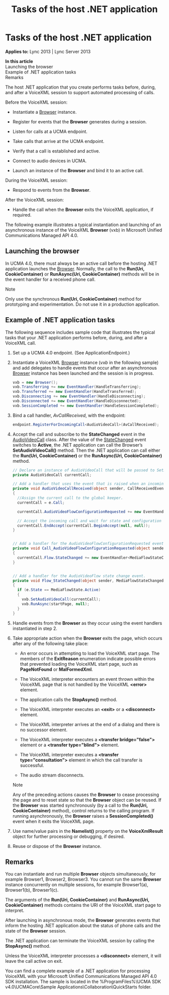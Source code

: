 ﻿---
title: Tasks of the host .NET application
TOCTitle: Tasks of the host .NET application
ms:assetid: 0dee2b50-283a-45de-ac00-bd2aca78c8a6
ms:mtpsurl: https://msdn.microsoft.com/en-us/library/Dn466127(v=office.15)
ms:contentKeyID: 57103420
ms.date: 07/25/2014
mtps_version: v=office.15
dev_langs:
- csharp
---

# Tasks of the host .NET application


**Applies to:** Lync 2013 | Lync Server 2013

**In this article**  
Launching the browser  
Example of .NET application tasks  
Remarks  

The host .NET application that you create performs tasks before, during, and after a VoiceXML session to support automated processing of calls.

Before the VoiceXML session:

  - Instantiate a [Browser](https://msdn.microsoft.com/en-us/library/gg452712\(v=office.15\)) instance.

  - Register for events that the **Browser** generates during a session.

  - Listen for calls at a UCMA endpoint.

  - Take calls that arrive at the UCMA endpoint.

  - Verify that a call is established and active.

  - Connect to audio devices in UCMA.

  - Launch an instance of the **Browser** and bind it to an active call.

During the VoiceXML session:

  - Respond to events from the **Browser**.

After the VoiceXML session:

  - Handle the call when the **Browser** exits the VoiceXML application, if required.

The following example illustrates a typical instantiation and launching of an asynchronous instance of the VoiceXML **Browser** (vxb) in Microsoft Unified Communications Managed API 4.0.

## Launching the browser

In UCMA 4.0, there must always be an active call before the hosting .NET application launches the [Browser](https://msdn.microsoft.com/en-us/library/gg452712\(v=office.15\)). Normally, the call to the **Run(Uri, CookieContainer)** or **RunAsync(Uri, CookieContainer)** methods will be in the event handler for a received phone call.


> [!NOTE]
> <P>Only use the synchronous <STRONG>Run(Uri, CookieContainer)</STRONG> method for prototyping and experimentation. Do not use it in a production application.</P>



## Example of .NET application tasks

The following sequence includes sample code that illustrates the typical tasks that your .NET application performs before, during, and after a VoiceXML call.

1.  Set up a UCMA 4.0 endpoint. (See ApplicationEndpoint.)

2.  Instantiate a VoiceXML [Browser](https://msdn.microsoft.com/en-us/library/gg452712\(v=office.15\)) instance (*vxb* in the following sample) and add delegates to handle events that occur after an asynchronous [Browser](https://msdn.microsoft.com/en-us/library/gg452712\(v=office.15\)) instance has been launched and the session is in progress.
    
    ```csharp
    vxb = new Browser(); 
    vxb.Transferring += new EventHandler(HandleTransferring);
    vxb.Transferred += new EventHandler(HandleTransferred);
    vxb.Disconnecting += new EventHandler(HandleDisconnecting);
    vxb.Disconnected += new EventHandler(HandleDisconnected);
    vxb.SessionCompleted += new EventHandler(HandleSessionCompleted);
    ```

3.  Bind a call handler, *AvCallReceived*, with the endpoint:
    
    ```csharp
    endpoint.RegisterForIncomingCall<AudioVideoCall>(AvCallReceived);
    ```

4.  Accept the call and subscribe to the **StateChanged** event in the [AudioVideoCall](https://msdn.microsoft.com/en-us/library/hh383901\(v=office.15\)) class. After the value of the [StateChanged](https://msdn.microsoft.com/en-us/library/hh365997\(v=office.15\)) event switches to **Active**, the .NET application can call the Browser’s **SetAudioVideoCall()** method. Then the .NET application can call either the **Run(Uri, CookieContainer)** or the **RunAsync(Uri, CookieContainer)** method.
    
    ```csharp
    // Declare an instance of AudioVideoCall that will be passed to SetAudioVideoCall.
    private AudioVideoCall currentCall;
    
    // Add a handler that uses the event that is raised when an incoming call arrives to the endpoint, see step 3, above.
    private void AudioVideoCallReceived(object sender, CallReceivedEventArgs<AudioVideoCall> e)
    {
      //Assign the current call to the global keeper.
      currentCall = e.Call;
    
      currentCall.AudioVideoFlowConfigurationRequested += new EventHandler<AudioVideoFlowConfigurationRequestedEventArgs>(Call_AudioVideoFlowConfigurationRequested);
    
      // Accept the incoming call and wait for state and configuration requests.
      currentCall.EndAccept(currentCall.BeginAccept(null, null));
    }
    
    
    // Add a handler for the AudioVideoFlowConfigurationRequested event.
    private void Call_AudioVideoFlowConfigurationRequested(object sender, AudioVideoFlowConfigurationRequestedEventArgs e)
    {
      currentCall.Flow.StateChanged += new EventHandler<MediaFlowStateChangedEventArgs>(Flow_StateChanged);
    }
    
    
    // Add a handler for the AudioVideoFlow state change event.
    private void Flow_StateChanged(object sender, MediaFlowStateChangedEventArgs e)
    {
      if (e.State == MediaFlowState.Active)
      {
        vxb.SetAudioVideoCall(currentCall);
        vxb.RunAsync(startPage, null);
      }
    }
    ```

5.  Handle events from the **Browser** as they occur using the event handlers instantiated in step 2.

6.  Take appropriate action when the **Browser** exits the page, which occurs after any of the following take place:
    
      - An error occurs in attempting to load the VoiceXML start page. The members of the **ExitReason** enumeration indicate possible errors that prevented loading the VoiceXML start page, such as **PageNotFound** or **MalFormedXml**.
    
      - The VoiceXML interpreter encounters an event thrown within the VoiceXML page that is not handled by the VoiceXML **\<error\>** element.
    
      - The application calls the **StopAsync()** method.
    
      - The VoiceXML interpreter executes an **\<exit\>** or a **\<disconnect\>** element.
    
      - The VoiceXML interpreter arrives at the end of a dialog and there is no successor element.
    
      - The VoiceXML interpreter executes a **\<transfer bridge="false"\>** element or a **\<transfer type="blind"\>** element.
    
      - The VoiceXML interpreter executes a **\<transfer type="consultation"\>** element in which the call transfer is successful.
    
      - The audio stream disconnects.
    

    > [!NOTE]
    > <P>Any of the preceding actions causes the <STRONG>Browser</STRONG> to cease processing the page and to reset state so that the <STRONG>Browser</STRONG> object can be reused. If the <STRONG>Browser</STRONG> was started synchronously (by a call to the <STRONG>Run(Uri, CookieContainer)</STRONG> method), control returns to the calling program. If running asynchronously, the <STRONG>Browser</STRONG> raises a <STRONG>SessionCompleted()</STRONG> event when it exits the VoiceXML page.</P>



7.  Use name/value pairs in the **Namelist()** property on the **VoiceXmlResult** object for further processing or debugging, if desired.

8.  Reuse or dispose of the **Browser** instance.

## Remarks

You can instantiate and run multiple **Browser** objects simultaneously, for example Browser1, Browser2, Browser3. You cannot run the same **Browser** instance concurrently on multiple sessions, for example Browser1(a), Browser1(b), Browser1(c).

The arguments of the **Run(Uri, CookieContainer)** and **RunAsync(Uri, CookieContainer)** methods contains the URI of the VoiceXML start page to interpret.

After launching in asynchronous mode, the **Browser** generates events that inform the hosting .NET application about the status of phone calls and the state of the **Browser** session.

The .NET application can terminate the VoiceXML session by calling the **StopAsync()** method.

Unless the VoiceXML interpreter processes a **\<disconnect\>** element, it will leave the call active on exit.

You can find a complete example of a .NET application for processing VoiceXML with your Microsoft Unified Communications Managed API 4.0 SDK installation. The sample is located in the %ProgramFiles%\\UCMA SDK v4.0\\UCMACore\\Sample Applications\\Collaboration\\QuickStarts folder.

